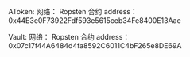 AToken:
网络： Ropsten
合约 address： 0x44E3e0F73922Fdf593e5615ceb34Fe8400E13Aae

Vault:
网络： Ropsten
合约 address： 0x07c17f44A6484d4fa8592C6011C4bF265e8DE69A
